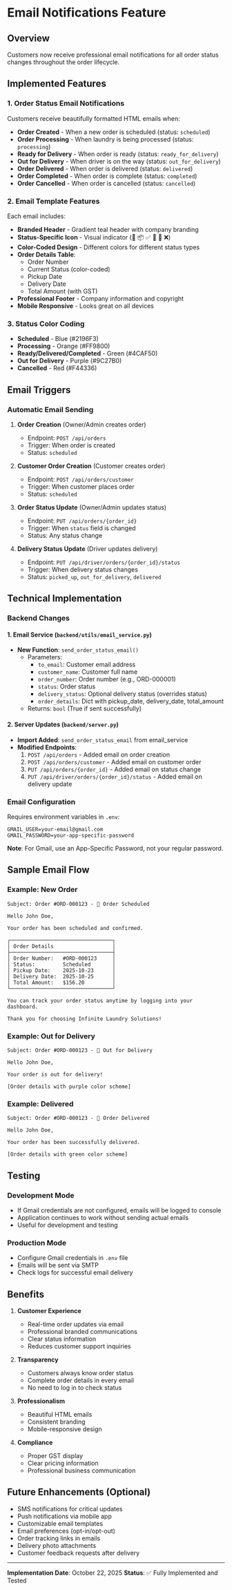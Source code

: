 # Email Notifications Feature

## Overview
Customers now receive professional email notifications for all order status changes throughout the order lifecycle.

## Implemented Features

### 1. Order Status Email Notifications
Customers receive beautifully formatted HTML emails when:
- **Order Created** - When a new order is scheduled (status: `scheduled`)
- **Order Processing** - When laundry is being processed (status: `processing`)
- **Ready for Delivery** - When order is ready (status: `ready_for_delivery`)
- **Out for Delivery** - When driver is on the way (status: `out_for_delivery`)
- **Order Delivered** - When order is delivered (status: `delivered`)
- **Order Completed** - When order is complete (status: `completed`)
- **Order Cancelled** - When order is cancelled (status: `cancelled`)

### 2. Email Template Features
Each email includes:
- **Branded Header** - Gradient teal header with company branding
- **Status-Specific Icon** - Visual indicator (📅 📦 ✅ 🚚 🎉 ❌)
- **Color-Coded Design** - Different colors for different status types
- **Order Details Table**:
  - Order Number
  - Current Status (color-coded)
  - Pickup Date
  - Delivery Date
  - Total Amount (with GST)
- **Professional Footer** - Company information and copyright
- **Mobile Responsive** - Looks great on all devices

### 3. Status Color Coding
- **Scheduled** - Blue (#2196F3)
- **Processing** - Orange (#FF9800)
- **Ready/Delivered/Completed** - Green (#4CAF50)
- **Out for Delivery** - Purple (#9C27B0)
- **Cancelled** - Red (#F44336)

## Email Triggers

### Automatic Email Sending
1. **Order Creation** (Owner/Admin creates order)
   - Endpoint: `POST /api/orders`
   - Trigger: When order is created
   - Status: `scheduled`

2. **Customer Order Creation** (Customer creates order)
   - Endpoint: `POST /api/orders/customer`
   - Trigger: When customer places order
   - Status: `scheduled`

3. **Order Status Update** (Owner/Admin updates status)
   - Endpoint: `PUT /api/orders/{order_id}`
   - Trigger: When `status` field is changed
   - Status: Any status change

4. **Delivery Status Update** (Driver updates delivery)
   - Endpoint: `PUT /api/driver/orders/{order_id}/status`
   - Trigger: When delivery status changes
   - Status: `picked_up`, `out_for_delivery`, `delivered`

## Technical Implementation

### Backend Changes

#### 1. Email Service (`backend/utils/email_service.py`)
- **New Function**: `send_order_status_email()`
  - Parameters:
    - `to_email`: Customer email address
    - `customer_name`: Customer full name
    - `order_number`: Order number (e.g., ORD-000001)
    - `status`: Order status
    - `delivery_status`: Optional delivery status (overrides status)
    - `order_details`: Dict with pickup_date, delivery_date, total_amount
  - Returns: `bool` (True if sent successfully)

#### 2. Server Updates (`backend/server.py`)
- **Import Added**: `send_order_status_email` from email_service
- **Modified Endpoints**:
  1. `POST /api/orders` - Added email on order creation
  2. `POST /api/orders/customer` - Added email on customer order
  3. `PUT /api/orders/{order_id}` - Added email on status change
  4. `PUT /api/driver/orders/{order_id}/status` - Added email on delivery update

### Email Configuration
Requires environment variables in `.env`:
```
GMAIL_USER=your-email@gmail.com
GMAIL_PASSWORD=your-app-specific-password
```

**Note**: For Gmail, use an App-Specific Password, not your regular password.

## Sample Email Flow

### Example: New Order
```
Subject: Order #ORD-000123 - 📅 Order Scheduled

Hello John Doe,

Your order has been scheduled and confirmed.

┌─────────────────────────────────┐
│ Order Details                   │
├─────────────────────────────────┤
│ Order Number:   #ORD-000123     │
│ Status:         Scheduled       │
│ Pickup Date:    2025-10-23      │
│ Delivery Date:  2025-10-25      │
│ Total Amount:   $156.20         │
└─────────────────────────────────┘

You can track your order status anytime by logging into your dashboard.

Thank you for choosing Infinite Laundry Solutions!
```

### Example: Out for Delivery
```
Subject: Order #ORD-000123 - 🚚 Out for Delivery

Hello John Doe,

Your order is out for delivery!

[Order details with purple color scheme]
```

### Example: Delivered
```
Subject: Order #ORD-000123 - 🎉 Order Delivered

Hello John Doe,

Your order has been successfully delivered.

[Order details with green color scheme]
```

## Testing

### Development Mode
- If Gmail credentials are not configured, emails will be logged to console
- Application continues to work without sending actual emails
- Useful for development and testing

### Production Mode
- Configure Gmail credentials in `.env` file
- Emails will be sent via SMTP
- Check logs for successful email delivery

## Benefits

1. **Customer Experience**
   - Real-time order updates via email
   - Professional branded communications
   - Clear status information
   - Reduces customer support inquiries

2. **Transparency**
   - Customers always know order status
   - Complete order details in every email
   - No need to log in to check status

3. **Professionalism**
   - Beautiful HTML emails
   - Consistent branding
   - Mobile-responsive design

4. **Compliance**
   - Proper GST display
   - Clear pricing information
   - Professional business communication

## Future Enhancements (Optional)
- SMS notifications for critical updates
- Push notifications via mobile app
- Customizable email templates
- Email preferences (opt-in/opt-out)
- Order tracking links in emails
- Delivery photo attachments
- Customer feedback requests after delivery

---

**Implementation Date**: October 22, 2025
**Status**: ✅ Fully Implemented and Tested

